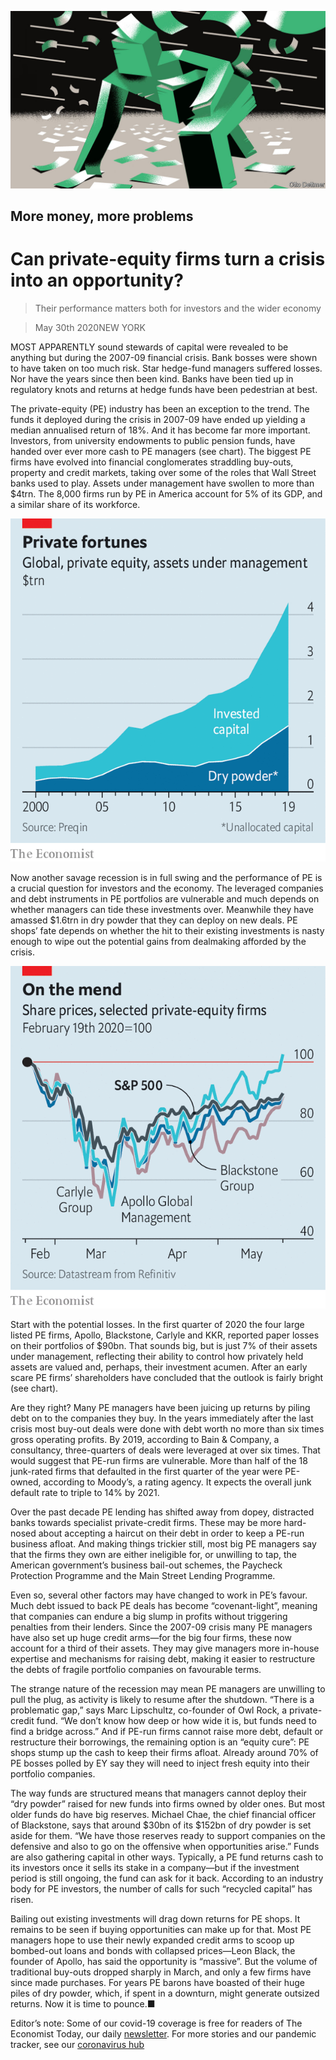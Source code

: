![](./images/20200530_FND001_0.jpg)

## More money, more problems

# Can private-equity firms turn a crisis into an opportunity?

> Their performance matters both for investors and the wider economy

> May 30th 2020NEW YORK

MOST APPARENTLY sound stewards of capital were revealed to be anything but during the 2007-09 financial crisis. Bank bosses were shown to have taken on too much risk. Star hedge-fund managers suffered losses. Nor have the years since then been kind. Banks have been tied up in regulatory knots and returns at hedge funds have been pedestrian at best.

The private-equity (PE) industry has been an exception to the trend. The funds it deployed during the crisis in 2007-09 have ended up yielding a median annualised return of 18%. And it has become far more important. Investors, from university endowments to public pension funds, have handed over ever more cash to PE managers (see chart). The biggest PE firms have evolved into financial conglomerates straddling buy-outs, property and credit markets, taking over some of the roles that Wall Street banks used to play. Assets under management have swollen to more than $4trn. The 8,000 firms run by PE in America account for 5% of its GDP, and a similar share of its workforce.

![](./images/20200530_FNC772.png)

Now another savage recession is in full swing and the performance of PE is a crucial question for investors and the economy. The leveraged companies and debt instruments in PE portfolios are vulnerable and much depends on whether managers can tide these investments over. Meanwhile they have amassed $1.6trn in dry powder that they can deploy on new deals. PE shops’ fate depends on whether the hit to their existing investments is nasty enough to wipe out the potential gains from dealmaking afforded by the crisis.

![](./images/20200530_FNC733.png)

Start with the potential losses. In the first quarter of 2020 the four large listed PE firms, Apollo, Blackstone, Carlyle and KKR, reported paper losses on their portfolios of $90bn. That sounds big, but is just 7% of their assets under management, reflecting their ability to control how privately held assets are valued and, perhaps, their investment acumen. After an early scare PE firms’ shareholders have concluded that the outlook is fairly bright (see chart).

Are they right? Many PE managers have been juicing up returns by piling debt on to the companies they buy. In the years immediately after the last crisis most buy-out deals were done with debt worth no more than six times gross operating profits. By 2019, according to Bain & Company, a consultancy, three-quarters of deals were leveraged at over six times. That would suggest that PE-run firms are vulnerable. More than half of the 18 junk-rated firms that defaulted in the first quarter of the year were PE-owned, according to Moody’s, a rating agency. It expects the overall junk default rate to triple to 14% by 2021.

Over the past decade PE lending has shifted away from dopey, distracted banks towards specialist private-credit firms. These may be more hard-nosed about accepting a haircut on their debt in order to keep a PE-run business afloat. And making things trickier still, most big PE managers say that the firms they own are either ineligible for, or unwilling to tap, the American government’s business bail-out schemes, the Paycheck Protection Programme and the Main Street Lending Programme.

Even so, several other factors may have changed to work in PE’s favour. Much debt issued to back PE deals has become “covenant-light”, meaning that companies can endure a big slump in profits without triggering penalties from their lenders. Since the 2007-09 crisis many PE managers have also set up huge credit arms—for the big four firms, these now account for a third of their assets. They may give managers more in-house expertise and mechanisms for raising debt, making it easier to restructure the debts of fragile portfolio companies on favourable terms.

The strange nature of the recession may mean PE managers are unwilling to pull the plug, as activity is likely to resume after the shutdown. “There is a problematic gap,” says Marc Lipschultz, co-founder of Owl Rock, a private-credit fund. “We don’t know how deep or how wide it is, but funds need to find a bridge across.” And if PE-run firms cannot raise more debt, default or restructure their borrowings, the remaining option is an “equity cure”: PE shops stump up the cash to keep their firms afloat. Already around 70% of PE bosses polled by EY say they will need to inject fresh equity into their portfolio companies.

The way funds are structured means that managers cannot deploy their “dry powder” raised for new funds into firms owned by older ones. But most older funds do have big reserves. Michael Chae, the chief financial officer of Blackstone, says that around $30bn of its $152bn of dry powder is set aside for them. “We have those reserves ready to support companies on the defensive and also to go on the offensive when opportunities arise.” Funds are also gathering capital in other ways. Typically, a PE fund returns cash to its investors once it sells its stake in a company—but if the investment period is still ongoing, the fund can ask for it back. According to an industry body for PE investors, the number of calls for such “recycled capital” has risen.

Bailing out existing investments will drag down returns for PE shops. It remains to be seen if buying opportunities can make up for that. Most PE managers hope to use their newly expanded credit arms to scoop up bombed-out loans and bonds with collapsed prices—Leon Black, the founder of Apollo, has said the opportunity is “massive”. But the volume of traditional buy-outs dropped sharply in March, and only a few firms have since made purchases. For years PE barons have boasted of their huge piles of dry powder, which, if spent in a downturn, might generate outsized returns. Now it is time to pounce.■

Editor’s note: Some of our covid-19 coverage is free for readers of The Economist Today, our daily [newsletter](https://www.economist.com/https://my.economist.com/user#newsletter). For more stories and our pandemic tracker, see our [coronavirus hub](https://www.economist.com//news/2020/03/11/the-economists-coverage-of-the-coronavirus)